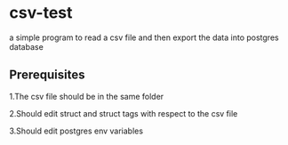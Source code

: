 # csv-test
a simple program to read a csv file and then export the data into postgres database

## Prerequisites

1.The csv file should be in the same folder

2.Should edit struct and struct tags with respect to the csv file

3.Should edit postgres env variables

